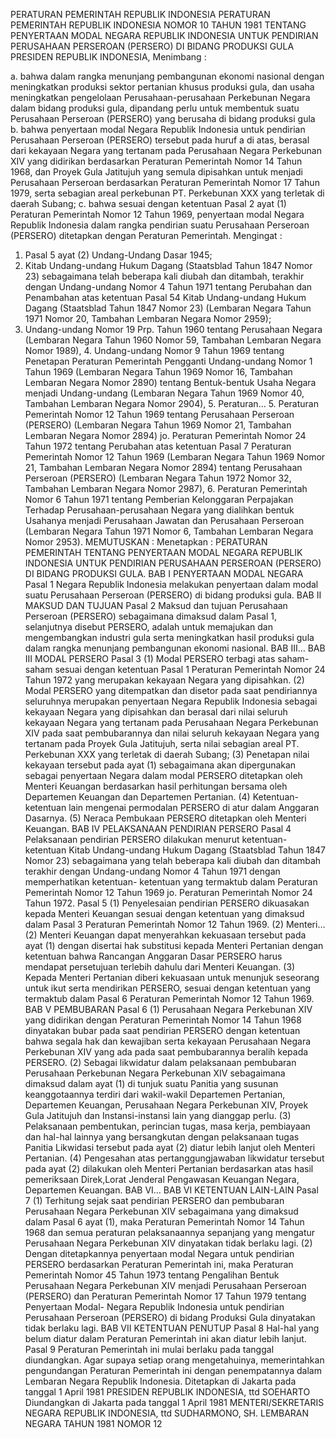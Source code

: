  PERATURAN PEMERINTAH REPUBLIK INDONESIA PERATURAN PEMERINTAH REPUBLIK INDONESIA NOMOR 10 TAHUN 1981 TENTANG PENYERTAAN MODAL NEGARA REPUBLIK INDONESIA UNTUK PENDIRIAN PERUSAHAAN PERSEROAN (PERSERO) DI BIDANG PRODUKSI GULA PRESIDEN REPUBLIK INDONESIA,
Menimbang :

a. bahwa dalam rangka menunjang pembangunan ekonomi nasional dengan meningkatkan produksi sektor pertanian khusus produksi gula, dan usaha meningkatkan pengelolaan Perusahaan-perusahaan Perkebunan Negara dalam bidang produksi gula, dipandang perlu untuk membentuk suatu Perusahaan Perseroan (PERSERO) yang berusaha di bidang produksi gula b. bahwa penyertaan modal Negara Republik Indonesia untuk pendirian Perusahaan Perseroan (PERSERO) tersebut pada huruf a di atas, berasal dari kekayaan Negara yang tertanam pada Perusahaan Negara Perkebunan XIV yang didirikan berdasarkan Peraturan Pemerintah Nomor 14 Tahun 1968, dan Proyek Gula Jatitujuh yang semula dipisahkan untuk menjadi Perusahaan Perseroan berdasarkan Peraturan Pemerintah Nomor 17 Tahun 1979, serta sebagian areal perkebunan PT. Perkebunan XXX yang terletak di daerah Subang;
c. bahwa sesuai dengan ketentuan Pasal 2 ayat (1) Peraturan Pemerintah Nomor 12 Tahun 1969, penyertaan modal Negara Republik Indonesia dalam rangka pendirian suatu Perusahaan Perseroan (PERSERO) ditetapkan dengan Peraturan Pemerintah.
Mengingat :

1. Pasal 5 ayat (2) Undang-Undang Dasar 1945;
2. Kitab Undang-undang Hukum Dagang (Staatsblad Tahun 1847 Nomor 23) sebagaimana telah beberapa kali diubah dan ditambah, terakhir dengan Undang-undang Nomor 4 Tahun 1971 tentang Perubahan dan Penambahan atas ketentuan Pasal 54 Kitab Undang-undang Hukum Dagang (Staatsblad Tahun 1847 Nomor 23) (Lembaran Negara Tahun 1971 Nomor 20, Tambahan Lembaran Negara Nomor 2959);
3. Undang-undang Nomor 19 Prp. Tahun 1960 tentang Perusahaan Negara (Lembaran Negara Tahun 1960 Nomor 59, Tambahan Lembaran Negara Nomor 1989), 4. Undang-undang Nomor 9 Tahun 1969 tentang Penetapan Peraturan Pemerintah Pengganti Undang-undang Nomor 1 Tahun 1969 (Lembaran Negara Tahun 1969 Nomor 16, Tambahan Lembaran Negara Nomor 2890) tentang Bentuk-bentuk Usaha Negara menjadi Undang-undang (Lembaran Negara Tahun 1969 Nomor 40, Tambahan Lembaran Negara Nomor 2904), 5. Peraturan… 5. Peraturan Pemerintah Nomor 12 Tahun 1969 tentang Perusahaan Perseroan (PERSERO) (Lembaran Negara Tahun 1969 Nomor 21, Tambahan Lembaran Negara Nomor 2894) jo. Peraturan Pemerintah Nomor 24 Tahun 1972 tentang Perubahan atas ketentuan Pasal 7 Peraturan Pemerintah Nomor 12 Tahun 1969 (Lembaran Negara Tahun 1969 Nomor 21, Tambahan Lembaran Negara Nomor 2894) tentang Perusahaan Perseroan (PERSERO) (Lembaran Negara Tahun 1972 Nomor 32, Tambahan Lembaran Negara Nomor 2987), 6. Peraturan Pemerintah Nomor 6 Tahun 1971 tentang Pemberian Kelonggaran Perpajakan Terhadap Perusahaan-perusahaan Negara yang dialihkan bentuk Usahanya menjadi Perusahaan Jawatan dan Perusahaan Perseroan (Lembaran Negara Tahun 1971 Nomor 6, Tambahan Lembaran Negara Nomor 2953).
MEMUTUSKAN :
 Menetapkan : PERATURAN PEMERINTAH TENTANG PENYERTAAN MODAL NEGARA REPUBLIK INDONESIA UNTUK PENDIRIAN PERUSAHAAN PERSEROAN (PERSERO) DI BIDANG PRODUKSI GULA.
BAB I PENYERTAAN MODAL NEGARA
Pasal 1
Negara Republik Indonesia melakukan penyertaan dalam modal suatu Perusahaan Perseroan (PERSERO) di bidang produksi gula.
BAB II MAKSUD DAN TUJUAN
Pasal 2
Maksud dan tujuan Perusahaan Perseroan (PERSERO) sebagaimana dimaksud dalam Pasal 1, selanjutnya disebut PERSERO, adalah untuk memajukan dan mengembangkan industri gula serta meningkatkan hasil produksi gula dalam rangka menunjang pembangunan ekonomi nasional. BAB III…
BAB III MODAL PERSERO
Pasal 3
(1) Modal PERSERO terbagi atas saham-saham sesuai dengan ketentuan Pasal 1 Peraturan Pemerintah Nomor 24 Tahun 1972 yang merupakan kekayaan Negara yang dipisahkan.
(2) Modal PERSERO yang ditempatkan dan disetor pada saat pendiriannya seluruhnya merupakan penyertaan Negara Republik Indonesia sebagai kekayaan Negara yang dipisahkan dan berasal dari nilai seluruh kekayaan Negara yang tertanam pada Perusahaan Negara Perkebunan XIV pada saat pembubarannya dan nilai seluruh kekayaan Negara yang tertanam pada Proyek Gula Jatitujuh, serta nilai sebagian areal PT. Perkebunan XXX yang terletak di daerah Subang;
(3) Penetapan nilai kekayaan tersebut pada ayat (1) sebagaimana akan dipergunakan sebagai penyertaan Negara dalam modal PERSERO ditetapkan oleh Menteri Keuangan berdasarkan hasil perhitungan bersama oleh Departemen Keuangan dan Departemen Pertanian.
(4) Ketentuan-ketentuan lain mengenai permodalan PERSERO di atur dalam Anggaran Dasarnya.
(5) Neraca Pembukaan PERSERO ditetapkan oleh Menteri Keuangan.
BAB IV PELAKSANAAN PENDIRIAN PERSERO
Pasal 4
Pelaksanaan pendirian PERSERO dilakukan menurut ketentuan-ketentuan Kitab Undang-undang Hukum Dagang (Staatsblad Tahun 1847 Nomor 23) sebagaimana yang telah beberapa kali diubah dan ditambah terakhir dengan Undang-undang Nomor 4 Tahun 1971 dengan memperhatikan ketentuan- ketentuan yang termaktub dalam Peraturan Pemerintah Nomor 12 Tahun 1969 jo. Peraturan Pemerintah Nomor 24 Tahun 1972.
Pasal 5
(1) Penyelesaian pendirian PERSERO dikuasakan kepada Menteri Keuangan sesuai dengan ketentuan yang dimaksud dalam Pasal 3 Peraturan Pemerintah Nomor 12 Tahun 1969.
(2) Menteri… (2) Menteri Keuangan dapat menyerahkan kekuasaan tersebut pada ayat (1) dengan disertai hak substitusi kepada Menteri Pertanian dengan ketentuan bahwa Rancangan Anggaran Dasar PERSERO harus mendapat persetujuan terlebih dahulu dari Menteri Keuangan.
(3) Kepada Menteri Pertanian diberi kekuasaan untuk menunjuk seseorang untuk ikut serta mendirikan PERSERO, sesuai dengan ketentuan yang termaktub dalam Pasal 6 Peraturan Pemerintah Nomor 12 Tahun 1969.
BAB V PEMBUBARAN
Pasal 6
(1) Perusahaan Negara Perkebunan XIV yang didirikan dengan Peraturan Pemerintah Nomor 14 Tahun 1968 dinyatakan bubar pada saat pendirian PERSERO dengan ketentuan bahwa segala hak dan kewajiban serta kekayaan Perusahaan Negara Perkebunan XIV yang ada pada saat pembubarannya beralih kepada PERSERO.
(2) Sebagai likwidatur dalam pelaksanaan pembubaran Perusahaan Perkebunan Negara Perkebunan XIV sebagaimana dimaksud dalam ayat (1) di tunjuk suatu Panitia yang susunan keanggotaannya terdiri dari wakil-wakil Departemen Pertanian, Departemen Keuangan, Perusahaan Negara Perkebunan XIV, Proyek Gula Jatitujuh dan Instansi-instansi lain yang dianggap perlu.
(3) Pelaksanaan pembentukan, perincian tugas, masa kerja, pembiayaan dan hal-hal lainnya yang bersangkutan dengan pelaksanaan tugas Panitia Likwidasi tersebut pada ayat (2) diatur lebih lanjut oleh Menteri Pertanian.
(4) Pengesahan atas pertanggungjawaban likwidatur tersebut pada ayat (2) dilakukan oleh Menteri Pertanian berdasarkan atas hasil pemeriksaan Direk,Lorat Jenderal Pengawasan Keuangan Negara, Departemen Keuangan. BAB VI…
BAB VI KETENTUAN LAIN-LAIN
Pasal 7
(1) Terhitung sejak saat pendirian PERSERO dan pembubaran Perusahaan Negara Perkebunan XIV sebagaimana yang dimaksud dalam Pasal 6 ayat (1), maka Peraturan Pemerintah Nomor 14 Tahun 1968 dan semua peraturan pelaksanaannya sepanjang yang mengatur Perusahaan Negara Perkebunan XIV dinyatakan tidak berlaku lagi.
(2) Dengan ditetapkannya penyertaan modal Negara untuk pendirian PERSERO berdasarkan Peraturan Pemerintah ini, maka Peraturan Pemerintah Nomor 45 Tahun 1973 tentang Pengalihan Bentuk Perusahaan Negara Perkebunan XIV menjadi Perusahaan Perseroan (PERSERO) dan Peraturan Pemerintah Nomor 17 Tahun 1979 tentang Penyertaan Modal- Negara Republik Indonesia untuk pendirian Perusahaan Perseroan (PERSERO) di bidang Produksi Gula dinyatakan tidak berlaku lagi.
BAB VII KETENTUAN PENUTUP
Pasal 8
Hal-hal yang belum diatur dalam Peraturan Pemerintah ini akan diatur lebih lanjut.
Pasal 9
Peraturan Pemerintah ini mulai berlaku pada tanggal diundangkan. Agar supaya setiap orang mengetahuinya, memerintahkan pengundangan Peraturan Pemerintah ini dengan penempatannya dalam Lembaran Negara Republik Indonesia. Ditetapkan di Jakarta pada tanggal 1 April 1981 PRESIDEN REPUBLIK INDONESIA, ttd SOEHARTO Diundangkan di Jakarta pada tanggal 1 April 1981 MENTERI/SEKRETARIS NEGARA REPUBLIK INDONESIA, ttd SUDHARMONO, SH. LEMBARAN NEGARA TAHUN 1981 NOMOR 12